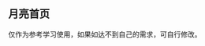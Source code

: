 
## 月亮首页

<demo-model url="/vipPage/home/moon/moon"></demo-model>
<template-download></template-download>

仅作为参考学习使用，如果如达不到自己的需求，可自行修改。
